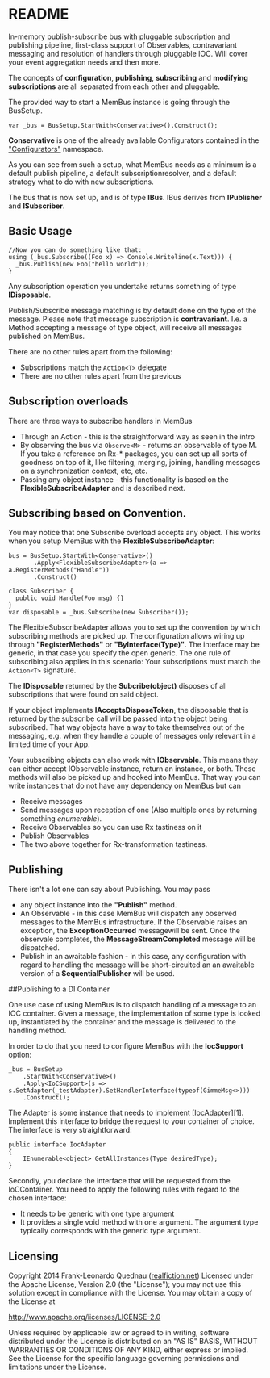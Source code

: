 # README #

In-memory publish-subscribe bus with pluggable subscription and publishing pipeline, first-class support of Observables, contravariant messaging and resolution of handlers through pluggable IOC.
Will cover your event aggregation needs and then more.

The concepts of __configuration__, __publishing__, __subscribing__ and __modifying subscriptions__ are all separated from each other and pluggable.

The provided way to start a MemBus instance is going through the BusSetup.

    var _bus = BusSetup.StartWith<Conservative>().Construct();

**Conservative** is one of the already available Configurators contained in the ["Configurators"](https://github.com/flq/MemBus/tree/master/MemBus/Configurators) namespace.

As you can see from such a setup, what MemBus needs as a minimum is a default publish pipeline, a default subscriptionresolver, and a default strategy what to do with new subscriptions.

The bus that is now set up, and is of type **IBus**. IBus derives from **IPublisher** and **ISubscriber**.

## Basic Usage

    //Now you can do something like that:
    using (_bus.Subscribe((Foo x) => Console.Writeline(x.Text))) {
      _bus.Publish(new Foo("hello world"));
    }

Any subscription operation you undertake returns something of type **IDisposable**.

Publish/Subscribe message matching is by default done on the type of the message. Please note that message subscription is **contravariant**. I.e. a Method accepting a message of type object, will receive all messages published on MemBus.

There are no other rules apart from the following:

* Subscriptions match the `Action<T>` delegate
* There are no other rules apart from the previous

## Subscription overloads

There are three ways to subscribe handlers in MemBus

* Through an Action - this is the straightforward way as seen in the intro
* By observing the bus via `Observe<M>` - returns an observable of type M. If you take a reference on Rx-* packages, you can set up all sorts of goodness on top of it, like filtering, merging, joining, handling messages on a synchronization context, etc, etc.
* Passing any object instance - this functionality is based on the **FlexibleSubscribeAdapter** and is described next.

## Subscribing based on Convention.

You may notice that one Subscribe overload accepts any object. This works when you setup MemBus with the **FlexibleSubscribeAdapter**:

    bus = BusSetup.StartWith<Conservative>()
           .Apply<FlexibleSubscribeAdapter>(a => a.RegisterMethods("Handle"))
           .Construct()
    
    class Subscriber {
      public void Handle(Foo msg) {}
    }
    var disposable = _bus.Subscribe(new Subscriber());

The FlexibleSubscribeAdapter allows you to set up the convention by which subscribing methods are picked up. The configuration allows wiring up through **"RegisterMethods"** or **"ByInterface(Type)"**. The interface may be generic, in that case you specify the open generic. The one rule of subscribing also applies in this scenario: Your subscriptions must match the `Action<T>` signature.

The **IDisposable** returned by the **Subcribe(object)** disposes of all subscriptions that were found on said object.

If your object implements **IAcceptsDisposeToken**, the disposable that is returned by the subscribe call will be passed into the object being subscribed. That way objects have a way to take themselves out of the messaging, e.g. when they handle a couple of messages only relevant in a limited time of your App.

Your subscribing objects can also work with **IObservable**. This means they can either accept IObservable instance, return an instance, or both. These methods will also be picked up and hooked into MemBus. That way you can write instances that do not have any dependency on MemBus but can 

* Receive messages
* Send messages upon reception of one (Also multiple ones by returning something *enumerable*).
* Receive Observables so you can use Rx tastiness on it
* Publish Observables
* The two above together for Rx-transformation tastiness.

## Publishing

There isn't a lot one can say about Publishing. You may pass 

* any object instance into the __"Publish"__ method.
* An Observable - in this case MemBus will dispatch any observed messages to the MemBus infrastructure. If the Observable raises an exception, the **ExceptionOccurred** messagewill be sent. Once the observale completes, the **MessageStreamCompleted** message will be dispatched.
* Publish in an awaitable fashion - in this case, any configuration with regard to handling the message will be short-circuited an an awaitable version of a **SequentialPublisher** will be used.

##Publishing to a DI Container

One use case of using MemBus is to dispatch handling of a message to an IOC container. Given a message, the implementation of some type is looked up, instantiated by the container and the message is delivered to the handling method.

In order to do that you need to configure MemBus with the __IocSupport__ option:

    _bus = BusSetup
        .StartWith<Conservative>()
        .Apply<IoCSupport>(s => s.SetAdapter(_testAdapter).SetHandlerInterface(typeof(GimmeMsg<>)))
        .Construct();

The Adapter is some instance that needs to implement [IocAdapter][1]. Implement this interface to bridge the request to your container of choice. The interface is very straightforward:

    public interface IocAdapter
    {
        IEnumerable<object> GetAllInstances(Type desiredType);
    }

Secondly, you declare the interface that will be requested from the IoCContainer. You need to apply the following rules with regard to the chosen interface:

* It needs to be generic with one type argument
* It provides a single void method with one argument. The argument type typically corresponds with the generic type argument.

## Licensing ##

Copyright 2014 Frank-Leonardo Quednau ([realfiction.net](http://realfiction.net)) 
Licensed under the Apache License, Version 2.0 (the "License"); 
you may not use this solution except in compliance with the License. 
You may obtain a copy of the License at 

http://www.apache.org/licenses/LICENSE-2.0 

Unless required by applicable law or agreed to in writing, 
software distributed under the License is distributed on an "AS IS" 
BASIS, WITHOUT WARRANTIES OR CONDITIONS OF ANY KIND, either express or implied. 
See the License for the specific language governing permissions and limitations under the License. 